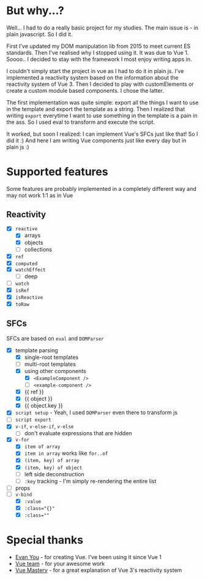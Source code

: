 # But why...?
Well... I had to do a really basic project for my studies. The main issue is - in plain javascript. So I did it. 

First I've updated my DOM manipulation lib from 2015 to meet current ES standards. Then I've realised why I stopped using it. It was due to Vue 1. Soooo.. I decided to stay with the framework I most enjoy writing apps in.

I couldn't simply start the project in vue as I had to do it in plain js. I've implemented a reactivity system based on the information about the reactivity system of Vue 3. Then I decided to play with customElements or create a custom module based components. I chose the latter. 

The first implementation was quite simple: export all the things I want to use in the template and export the template as a string. Then I realized that writing `export` everytime I want to use something in the template is a pain in the ass. So I used eval to transform and execute the script.

It worked, but soon I realized: I can implement Vue's SFCs just like that! So I did it :) And here I am writing Vue components just like every day but in plain js :)

# Supported features
Some features are probably implemented in a completely different way and may not work 1:1 as in Vue

## Reactivity
- [x] `reactive`
  - [x] arrays
  - [x] objects
  - [ ] collections
- [x] `ref`
- [x] `computed`
- [x] `watchEffect`
  - [ ] deep
- [ ] `watch`
- [x] `isRef`
- [x] `isReactive`
- [x] `toRaw`

## SFCs
SFCs are based on `eval` and `DOMParser` 
- [x] template parsing
  - [x] single-root templates
  - [ ] multi-root templates
  - [x] using other components
    - [x] `<ExampleComponent />`
    - [ ] `<example-component />`
  - [x] {{ ref }}
  - [x] {{ object }}
  - [x] {{ object.key }}
- [x] `script setup` - Yeah, I used `DOMParser` even there to transform js
- [ ] `script export`
- [x] `v-if`, `v-else-if`, `v-else`
  - [ ] don't evaluate expressions that are hidden
- [x] `v-for`
  - [x] `item of array` 
  - [x] `item in array` works like `for..of`
  - [x] `(item, key) of array`
  - [x] `(item, key) of object`
  - [ ] left side deconstruction
  - [ ] `:key` tracking - I'm simply re-rendering the entire list
- [ ] props
- [ ] `v-bind`
  - [x] `:value`
  - [x] `:class="{}"`
  - [x] `:class=""`

# Special thanks
- [Evan You](https://github.com/yyx990803) - for creating Vue. I've been using it since Vue 1
- [Vue team](https://v3.vuejs.org/community/team.html) - for your awesome work
- [Vue Mastery](https://www.vuemastery.com) - for a great explanation of Vue 3's reactivity system
